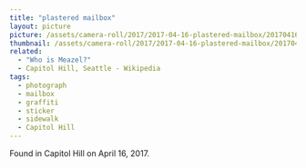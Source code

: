 ```yaml
---
title: "plastered mailbox"
layout: picture
picture: /assets/camera-roll/2017/2017-04-16-plastered-mailbox/20170416_220324000_iOS.jpg
thumbnail: /assets/camera-roll/2017/2017-04-16-plastered-mailbox/20170416_220324000_iOS-thumbnail.jpg
related:
  - "Who is Meazel?"
  - Capitol Hill, Seattle - Wikipedia
tags:
  - photograph
  - mailbox
  - graffiti
  - sticker
  - sidewalk
  - Capitol Hill
---
```

Found in Capitol Hill on April 16, 2017.